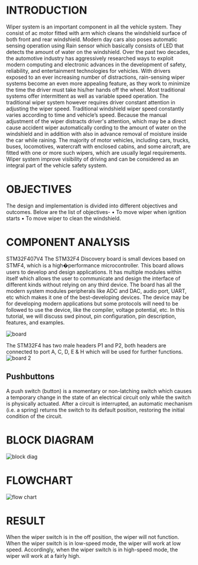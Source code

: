 # INTRODUCTION
Wiper system is an important component in all the vehicle system. They consist of ac motor fitted with arm which cleans the windshield surface of both front and rear windshield. Modern day cars also poses automatic sensing operation using Rain sensor which basically consists of LED that detects the amount of water on the windshield. Over the past two decades, the automotive industry has aggressively researched ways to exploit modern computing and electronic advances in the development of safety, reliability, and entertainment technologies for vehicles. With drivers exposed to an ever increasing number of distractions, rain-sensing wiper systems become an even more appealing feature, as they work to minimize the time the driver must take his/her hands off the wheel. Most traditional systems offer intermittent as well as variable speed operation. The traditional wiper system however requires driver constant attention in adjusting the wiper speed. Traditional windshield wiper speed constantly varies according to time and vehicle’s speed. Because the manual adjustment of the wiper distracts driver's attention, which may be a direct cause accident wiper automatically cording to the amount of water on the windshield and in addition with also in advance removal of moisture inside the car while raining. The majority of motor vehicles, including cars, trucks, buses, locomotives, watercraft with enclosed cabins, and some aircraft, are fitted with one or more such wipers, which are usually legal requirements. Wiper system improve visibility of driving and can be considered as an integral part of the vehicle safety system.
# OBJECTIVES
The design and implementation is divided into different objectives and outcomes. Below are the list of objectives- • To move wiper when ignition starts • To move wiper to clean the windshield.
# COMPONENT ANALYSIS
STM32F407V4 The STM32F4 Discovery board is small devices based on STMF4, which is a high�performance microcontroller. This board allows users to develop and design applications. It has multiple modules within itself which allows the user to communicate and design the interface of different kinds without relying on any third device. The board has all the modern system modules peripherals like ADC and DAC, audio port, UART, etc which makes it one of the best-developing devices. The device may be for developing modern applications but some protocols will need to be followed to use the device, like the compiler, voltage potential, etc. In this tutorial, we will discuss swd pinout, pin configuration, pin description, features, and examples.

![board](https://user-images.githubusercontent.com/101496213/168119225-d7dcc4da-4638-4975-b55f-879e7de00f7d.png)

The STM32F4 has two male headers P1 and P2, both headers are connected to port A, C, D, E & H which will be used for further functions.
![board 2](https://user-images.githubusercontent.com/101496213/168119333-ac6b9d3e-bd03-443f-bfc0-c63921328c08.png)
## Pushbuttons
A push switch (button) is a momentary or non-latching switch which causes a temporary change in the state of an electrical circuit only while the switch is physically actuated. After a circuit is interrupted, an automatic mechanism (i.e. a spring) returns the switch to its default position, restoring the initial condition of the circuit.
# BLOCK DIAGRAM
![block diag](https://user-images.githubusercontent.com/101496213/168119498-c8980efd-52ae-47b1-aaf7-ce300b3f9c92.png)
# FLOWCHART
![flow chart](https://user-images.githubusercontent.com/101496213/168119647-78285f05-d0a3-4014-a71a-6bd95914c922.png)
# RESULT
When the wiper switch is in the off position, the wiper will not function. When the wiper switch is in low-speed mode, the wiper will work at low speed. Accordingly, when the wiper switch is in high-speed mode, the wiper will work at a fairly high.
